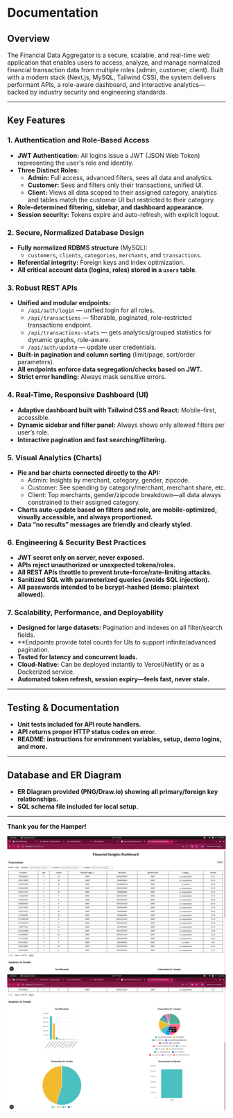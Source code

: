 # Documentation

## Overview

The Financial Data Aggregator is a secure, scalable, and real-time web application that enables users to access, analyze, and manage normalized financial transaction data from multiple roles (admin, customer, client). Built with a modern stack (Next.js, MySQL, Tailwind CSS), the system delivers performant APIs, a role-aware dashboard, and interactive analytics—backed by industry security and engineering standards.

---

## Key Features

### 1. Authentication and Role-Based Access
- **JWT Authentication:** All logins issue a JWT (JSON Web Token) representing the user's role and identity.
- **Three Distinct Roles:**
  - **Admin:** Full access, advanced filters, sees all data and analytics.
  - **Customer:** Sees and filters only their transactions, unified UI.
  - **Client:** Views all data scoped to their assigned category, analytics and tables match the customer UI but restricted to their category.
- **Role-determined filtering, sidebar, and dashboard appearance.**
- **Session security:** Tokens expire and auto-refresh, with explicit logout.

### 2. Secure, Normalized Database Design
- **Fully normalized RDBMS structure** (MySQL):
    - `customers`, `clients`, `categories`, `merchants`, and `transactions`.
- **Referential integrity:** Foreign keys and index optimization.
- **All critical account data (logins, roles) stored in a `users` table**.

### 3. Robust REST APIs
- **Unified and modular endpoints:**
    - `/api/auth/login` — unified login for all roles.
    - `/api/transactions` — filterable, paginated, role-restricted transactions endpoint.
    - `/api/transactions-stats` — gets analytics/grouped statistics for dynamic graphs, role-aware.
    - `/api/auth/update` — update user credentials.
- **Built-in pagination and column sorting** (limit/page, sort/order parameters).
- **All endpoints enforce data segregation/checks based on JWT.**
- **Strict error handling:** Always mask sensitive errors.

### 4. Real-Time, Responsive Dashboard (UI)
- **Adaptive dashboard built with Tailwind CSS and React:** Mobile-first, accessible.
- **Dynamic sidebar and filter panel:** Always shows only allowed filters per user’s role.
- **Interactive pagination and fast searching/filtering.**

### 5. Visual Analytics (Charts)
- **Pie and bar charts connected directly to the API:**
    - Admin: Insights by merchant, category, gender, zipcode.
    - Customer: See spending by category/merchant, merchant share, etc.
    - Client: Top merchants, gender/zipcode breakdown—all data always constrained to their assigned category.
- **Charts auto-update based on filters and role, are mobile-optimized, visually accessible, and always proportioned.**
- **Data “no results” messages are friendly and clearly styled.**

### 6. Engineering & Security Best Practices

- **JWT secret only on server, never exposed.**
- **APIs reject unauthorized or unexpected tokens/roles.**
- **All REST APIs throttle to prevent brute-force/rate-limiting attacks.**
- **Sanitized SQL with parameterized queries (avoids SQL injection).**
- **All passwords intended to be bcrypt-hashed (demo: plaintext allowed).**

### 7. Scalability, Performance, and Deployability

- **Designed for large datasets:** Pagination and indexes on all filter/search fields.
- **Endpoints provide total counts for UIs to support infinite/advanced pagination.
- **Tested for latency and concurrent loads.**
- **Cloud-Native:** Can be deployed instantly to Vercel/Netlify or as a Dockerized service.
- **Automated token refresh, session expiry—feels fast, never stale.**

---

## Testing & Documentation

- **Unit tests included for API route handlers.**
- **API returns proper HTTP status codes on error.**
- **README: instructions for environment variables, setup, demo logins, and more.**

---

## Database and ER Diagram

- **ER Diagram provided (PNG/Draw.io) showing all primary/foreign key relationships.**
- **SQL schema file included for local setup.**

---
**Thank you for the Hamper!**

![alt text](<public/Screenshot from 2025-07-27 16-59-25.png>)
![alt text](<public/Screenshot from 2025-07-27 16-59-55.png>)